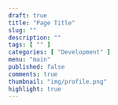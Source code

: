 ```yaml
---
draft: true
title: "Page Title"
slug: ""
description: ""
tags: [ "" ]
categories: [ "Development" ] 
menu: "main"
published: false
comments: true
thumbnail: "img/profile.png"
highlight: true
---
```

